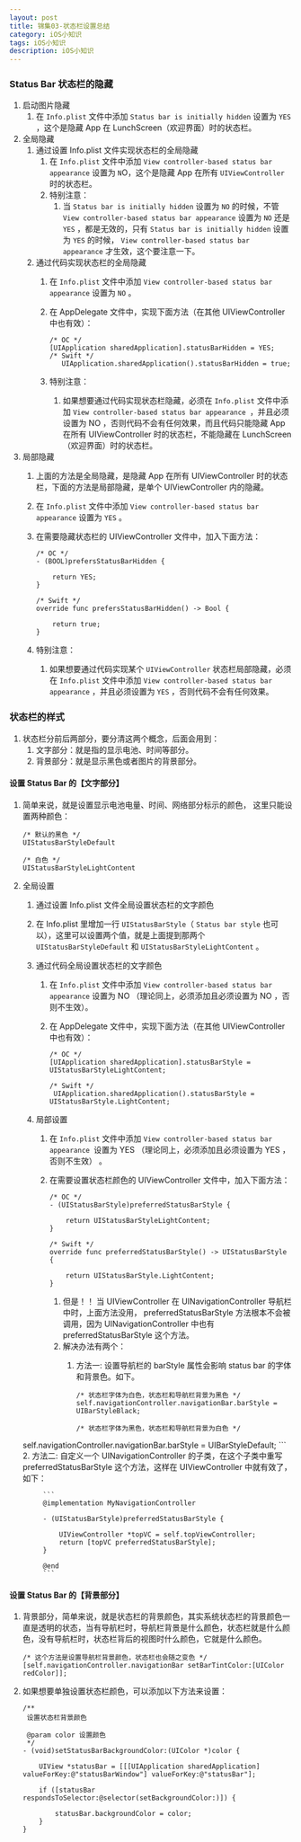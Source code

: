 ```yaml
---
layout: post
title: 锦集03-状态栏设置总结
category: iOS小知识
tags: iOS小知识
description: iOS小知识
---
```


### Status Bar 状态栏的隐藏
1. 启动图片隐藏
    1. 在 `Info.plist` 文件中添加 `Status bar is initially hidden` 设置为 `YES` ，这个是隐藏 App 在 LunchScreen（欢迎界面）时的状态栏。
2. 全局隐藏
    1. 通过设置 Info.plist 文件实现状态栏的全局隐藏
        1. 在 `Info.plist` 文件中添加 `View controller-based status bar appearance` 设置为 `N`O，这个是隐藏 App 在所有 `UIViewController` 时的状态栏。
        2. 特别注意：
            1. 当 `Status bar is initially hidden` 设置为 `NO` 的时候，不管 `View controller-based status bar appearance` 设置为 `NO` 还是 `YES` ，都是无效的，只有 `Status bar is initially hidden` 设置为 `YES` 的时候， `View controller-based status bar appearance` 才生效，这个要注意一下。
    2. 通过代码实现状态栏的全局隐藏
        1. 在 `Info.plist` 文件中添加 `View controller-based status bar appearance` 设置为 `NO` 。
        2. 在 AppDelegate 文件中，实现下面方法（在其他 UIViewController 中也有效）：
            
            ```
            /* OC */
            [UIApplication sharedApplication].statusBarHidden = YES;
            /* Swift */             
    	       UIApplication.sharedApplication().statusBarHidden = true;
            ```
        3. 特别注意：
            1. 如果想要通过代码实现状态栏隐藏，必须在 `Info.plist` 文件中添加 `View controller-based status bar appearance `，并且必须设置为 NO ，否则代码不会有任何效果，而且代码只能隐藏 App 在所有 UIViewController 时的状态栏，不能隐藏在 LunchScreen（欢迎界面）时的状态栏。
3. 局部隐藏
    1. 上面的方法是全局隐藏，是隐藏 App 在所有 UIViewController 时的状态栏，下面的方法是局部隐藏，是单个 UIViewController 内的隐藏。
    2. 在 `Info.plist` 文件中添加 `View controller-based status bar appearance` 设置为 `YES` 。
    3. 在需要隐藏状态栏的 UIViewController 文件中，加入下面方法：
       
        ```
        /* OC */
        - (BOOL)prefersStatusBarHidden {
          
            return YES;
        }
          
        /* Swift */
        override func prefersStatusBarHidden() -> Bool {
          
            return true;
        }
        ```
    4. 特别注意：
        1. 如果想要通过代码实现某个 `UIViewController` 状态栏局部隐藏，必须在 `Info.plist` 文件中添加 `View controller-based status bar appearance` ，并且必须设置为 `YES` ，否则代码不会有任何效果。

### 状态栏的样式
1. 状态栏分前后两部分，要分清这两个概念，后面会用到：
    1. 文字部分：就是指的显示电池、时间等部分。
    2. 背景部分：就是显示黑色或者图片的背景部分。

#### 设置 Status Bar 的【文字部分】
1. 简单来说，就是设置显示电池电量、时间、网络部分标示的颜色， 这里只能设置两种颜色：
    
    ```
    /* 默认的黑色 */
    UIStatusBarStyleDefault
      
    /* 白色 */
    UIStatusBarStyleLightContent
    ```
2. 全局设置
    1. 通过设置 Info.plist 文件全局设置状态栏的文字颜色
      1. 在 Info.plist 里增加一行 `UIStatusBarStyle`（ `Status bar style` 也可以），这里可以设置两个值，就是上面提到那两个 `UIStatusBarStyleDefault` 和 `UIStatusBarStyleLightContent` 。
            
    2. 通过代码全局设置状态栏的文字颜色
          1. 在 `Info.plist` 文件中添加 `View controller-based status bar appearance` 设置为 NO （理论同上，必须添加且必须设置为 NO ，否则不生效）。
        2. 在 AppDelegate 文件中，实现下面方法（在其他 UIViewController 中也有效）：
        
            ```
            /* OC */
            [UIApplication sharedApplication].statusBarStyle = UIStatusBarStyleLightContent;
          
            /* Swift */
             UIApplication.sharedApplication().statusBarStyle = UIStatusBarStyle.LightContent;
            ```
            
    3. 局部设置
        1. 在 `Info.plist` 文件中添加 `View controller-based status bar appearance `设置为 YES （理论同上，必须添加且必须设置为 YES ，否则不生效） 。
        2. 在需要设置状态栏颜色的 UIViewController 文件中，加入下面方法：
            
            ```
            /* OC */
            - (UIStatusBarStyle)preferredStatusBarStyle {
              
                return UIStatusBarStyleLightContent;
            }
              
            /* Swift */
            override func preferredStatusBarStyle() -> UIStatusBarStyle {
              
                return UIStatusBarStyle.LightContent;
            }
            ```
            
            1. 但是！！ 当 UIViewController 在 UINavigationController 导航栏中时，上面方法没用， preferredStatusBarStyle 方法根本不会被调用，因为 UINavigationController 中也有 preferredStatusBarStyle 这个方法。
            2. 解决办法有两个：
                1. 方法一:  设置导航栏的 barStyle 属性会影响 status bar 的字体和背景色。如下。
                    
                    ```
                    /* 状态栏字体为白色，状态栏和导航栏背景为黑色 */
                    self.navigationController.navigationBar.barStyle = UIBarStyleBlack;
                
                    /* 状态栏字体为黑色，状态栏和导航栏背景为白色 */
    self.navigationController.navigationBar.barStyle = UIBarStyleDefault;
                    ```
          2. 方法二: 自定义一个 UINavigationController 的子类，在这个子类中重写 preferredStatusBarStyle 这个方法，这样在 UIViewController 中就有效了，如下：
          
            ```
            @implementation MyNavigationController
      
            - (UIStatusBarStyle)preferredStatusBarStyle {
              
                UIViewController *topVC = self.topViewController;
                return [topVC preferredStatusBarStyle];
            }
              
            @end
            ```

#### 设置 Status Bar 的【背景部分】
1. 背景部分，简单来说，就是状态栏的背景颜色，其实系统状态栏的背景颜色一直是透明的状态，当有导航栏时，导航栏背景是什么颜色，状态栏就是什么颜色，没有导航栏时，状态栏背后的视图时什么颜色，它就是什么颜色。
    
    ```
    /* 这个方法是设置导航栏背景颜色，状态栏也会随之变色 */
    [self.navigationController.navigationBar setBarTintColor:[UIColor redColor]];
    ```
2. 如果想要单独设置状态栏颜色，可以添加以下方法来设置：
    
    ```
    /**
     设置状态栏背景颜色
      
     @param color 设置颜色
     */
    - (void)setStatusBarBackgroundColor:(UIColor *)color {
        
        UIView *statusBar = [[[UIApplication sharedApplication] valueForKey:@"statusBarWindow"] valueForKey:@"statusBar"];
        
        if ([statusBar respondsToSelector:@selector(setBackgroundColor:)]) {
        
            statusBar.backgroundColor = color;
        }
    }

    ```



